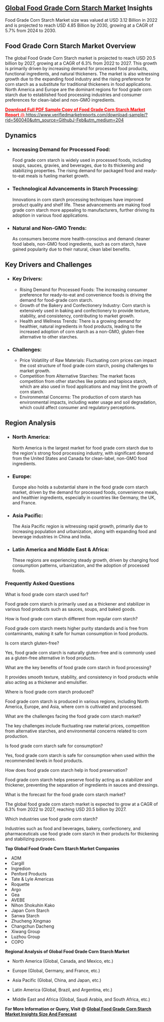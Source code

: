 <h2><a href="https://www.verifiedmarketreports.com/download-sample/?rid=560040&amp;utm_source=GithubJ&amp;utm_medium=204" target="_blank">Global Food Grade Corn Starch Market</a> Insights</h2><p>Food Grade Corn Starch Market size was valued at USD 3.12 Billion in 2022 and is projected to reach USD 4.85 Billion by 2030, growing at a CAGR of 5.7% from 2024 to 2030.</p><p> <h2>Food Grade Corn Starch Market Overview</h2> <p>The global Food Grade Corn Starch market is projected to reach USD 20.5 billion by 2027, growing at a CAGR of 6.3% from 2022 to 2027. This growth is primarily driven by increasing demand for processed food products, functional ingredients, and natural thickeners. The market is also witnessing growth due to the expanding food industry and the rising preference for corn starch as a substitute for traditional thickeners in food applications. North America and Europe are the dominant regions for food grade corn starch due to established food processing industries and consumer preferences for clean-label and non-GMO ingredients.</p> <p><a href="#"><p><span class=""><span style="color: #ff0000;"><strong>Download Full PDF Sample Copy of Food Grade Corn Starch Market Report</strong> @ </span><a href="https://www.verifiedmarketreports.com/download-sample/?rid=560040&amp;utm_source=GithubJ-Feb&amp;utm_medium=204" target="_blank">https://www.verifiedmarketreports.com/download-sample/?rid=560040&amp;utm_source=GithubJ-Feb&amp;utm_medium=204</a></span></p></a></p> <h2>Dynamics</h2> <ul> <li><h3>Increasing Demand for Processed Food: </h3> Food grade corn starch is widely used in processed foods, including soups, sauces, gravies, and beverages, due to its thickening and stabilizing properties. The rising demand for packaged food and ready-to-eat meals is fueling market growth.</li> <li><h3>Technological Advancements in Starch Processing:</h3> Innovations in corn starch processing techniques have improved product quality and shelf life. These advancements are making food grade corn starch more appealing to manufacturers, further driving its adoption in various food applications.</li> <li><h3>Natural and Non-GMO Trends:</h3> As consumers become more health-conscious and demand cleaner food labels, non-GMO food ingredients, such as corn starch, have gained popularity due to their natural, clean label benefits.</li> </ul> <h2>Key Drivers and Challenges</h2> <ul> <li><h3>Key Drivers:</h3> <ul> <li>Rising Demand for Processed Foods: The increasing consumer preference for ready-to-eat and convenience foods is driving the demand for food-grade corn starch.</li> <li>Growth of the Bakery and Confectionery Industry: Corn starch is extensively used in baking and confectionery to provide texture, stability, and consistency, contributing to market growth.</li> <li>Health and Wellness Trends: There is a growing demand for healthier, natural ingredients in food products, leading to the increased adoption of corn starch as a non-GMO, gluten-free alternative to other starches.</li> </ul> </li> <li><h3>Challenges:</h3> <ul> <li>Price Volatility of Raw Materials: Fluctuating corn prices can impact the cost structure of food grade corn starch, posing challenges to market growth.</li> <li>Competition from Alternative Starches: The market faces competition from other starches like potato and tapioca starch, which are also used in food applications and may limit the growth of corn starch.</li> <li>Environmental Concerns: The production of corn starch has environmental impacts, including water usage and soil degradation, which could affect consumer and regulatory perceptions.</li> </ul> </li> </ul> <h2>Region Analysis</h2> <ul> <li><h3>North America:</h3> North America is the largest market for food grade corn starch due to the region's strong food processing industry, with significant demand from the United States and Canada for clean-label, non-GMO food ingredients.</li> <li><h3>Europe:</h3> Europe also holds a substantial share in the food grade corn starch market, driven by the demand for processed foods, convenience meals, and healthier ingredients, especially in countries like Germany, the UK, and France.</li> <li><h3>Asia Pacific:</h3> The Asia Pacific region is witnessing rapid growth, primarily due to increasing population and urbanization, along with expanding food and beverage industries in China and India.</li> <li><h3>Latin America and Middle East & Africa:</h3> These regions are experiencing steady growth, driven by changing food consumption patterns, urbanization, and the adoption of processed foods.</li> </ul> <h3>Frequently Asked Questions</h3> <p>What is food grade corn starch used for?</p> <p>Food grade corn starch is primarily used as a thickener and stabilizer in various food products such as sauces, soups, and baked goods.</p> <p>How is food grade corn starch different from regular corn starch?</p> <p>Food grade corn starch meets higher purity standards and is free from contaminants, making it safe for human consumption in food products.</p> <p>Is corn starch gluten-free?</p> <p>Yes, food grade corn starch is naturally gluten-free and is commonly used as a gluten-free alternative in food products.</p> <p>What are the key benefits of food grade corn starch in food processing?</p> <p>It provides smooth texture, stability, and consistency in food products while also acting as a thickener and emulsifier.</p> <p>Where is food grade corn starch produced?</p> <p>Food grade corn starch is produced in various regions, including North America, Europe, and Asia, where corn is cultivated and processed.</p> <p>What are the challenges facing the food grade corn starch market?</p> <p>The key challenges include fluctuating raw material prices, competition from alternative starches, and environmental concerns related to corn production.</p> <p>Is food grade corn starch safe for consumption?</p> <p>Yes, food grade corn starch is safe for consumption when used within the recommended levels in food products.</p> <p>How does food grade corn starch help in food preservation?</p> <p>Food grade corn starch helps preserve food by acting as a stabilizer and thickener, preventing the separation of ingredients in sauces and dressings.</p> <p>What is the forecast for the food grade corn starch market?</p> <p>The global food grade corn starch market is expected to grow at a CAGR of 6.3% from 2022 to 2027, reaching USD 20.5 billion by 2027.</p> <p>Which industries use food grade corn starch?</p> <p>Industries such as food and beverages, bakery, confectionery, and pharmaceuticals use food grade corn starch in their products for thickening and stabilizing purposes.</p> </p><p><strong>Top Global Food Grade Corn Starch Market Companies</strong></p><div data-test-id=""><p><li>ADM</li><li> Cargill</li><li> Ingredion</li><li> Penford Products</li><li> Tate & Lyle Americas</li><li> Roquette</li><li> Argo</li><li> Gea</li><li> AVEBE</li><li> Nihon Shokuhin Kako</li><li> Japan Corn Starch</li><li> Sanwa Starch</li><li> Zhucheng Xingmao</li><li> Changchun Dacheng</li><li> Xiwang Group</li><li> Luzhou Group</li><li> COPO</li></p><div><strong>Regional Analysis of&nbsp;Global Food Grade Corn Starch Market</strong></div><ul><li dir="ltr"><p dir="ltr">North America&nbsp;(Global, Canada, and Mexico, etc.)</p></li><li dir="ltr"><p dir="ltr">Europe (Global, Germany, and France, etc.)</p></li><li dir="ltr"><p dir="ltr">Asia Pacific&nbsp;(Global, China, and Japan, etc.)</p></li><li dir="ltr"><p dir="ltr">Latin America&nbsp;(Global, Brazil, and Argentina, etc.)</p></li><li dir="ltr">Middle East and Africa&nbsp;(Global, Saudi Arabia, and South Africa, etc.)</li></ul><p><strong>For More Information or Query, Visit @&nbsp;</strong><strong><a href="https://www.verifiedmarketreports.com/product/food-grade-corn-starch-market/?utm_source=GithubJ&amp;utm_medium=204" target="_blank">Global Food Grade Corn Starch Market Insights Size And Forecast</a></strong></p></div>
